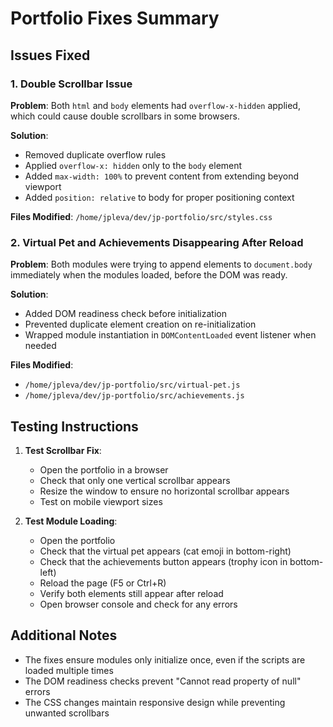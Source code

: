 # Portfolio Fixes Summary

## Issues Fixed

### 1. Double Scrollbar Issue
**Problem**: Both `html` and `body` elements had `overflow-x-hidden` applied, which could cause double scrollbars in some browsers.

**Solution**: 
- Removed duplicate overflow rules
- Applied `overflow-x: hidden` only to the `body` element
- Added `max-width: 100%` to prevent content from extending beyond viewport
- Added `position: relative` to body for proper positioning context

**Files Modified**: `/home/jpleva/dev/jp-portfolio/src/styles.css`

### 2. Virtual Pet and Achievements Disappearing After Reload
**Problem**: Both modules were trying to append elements to `document.body` immediately when the modules loaded, before the DOM was ready.

**Solution**:
- Added DOM readiness check before initialization
- Prevented duplicate element creation on re-initialization
- Wrapped module instantiation in `DOMContentLoaded` event listener when needed

**Files Modified**: 
- `/home/jpleva/dev/jp-portfolio/src/virtual-pet.js`
- `/home/jpleva/dev/jp-portfolio/src/achievements.js`

## Testing Instructions

1. **Test Scrollbar Fix**:
   - Open the portfolio in a browser
   - Check that only one vertical scrollbar appears
   - Resize the window to ensure no horizontal scrollbar appears
   - Test on mobile viewport sizes

2. **Test Module Loading**:
   - Open the portfolio
   - Check that the virtual pet appears (cat emoji in bottom-right)
   - Check that the achievements button appears (trophy icon in bottom-left)
   - Reload the page (F5 or Ctrl+R)
   - Verify both elements still appear after reload
   - Open browser console and check for any errors

## Additional Notes

- The fixes ensure modules only initialize once, even if the scripts are loaded multiple times
- The DOM readiness checks prevent "Cannot read property of null" errors
- The CSS changes maintain responsive design while preventing unwanted scrollbars